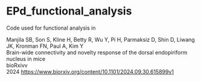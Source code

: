 # EPd_functional_analysis

Code used for functional analysis in <br>

Manjila SB, Son S, Kline H, Betty R, Wu Y, Pi H, Parmaksiz D, Shin D, Liwang JK, Kronman FN, Paul A, Kim Y <br>
Brain-wide connectivity and novelty response of the dorsal endopiriform nucleus in mice <br>
bioRxivv <br>
2024 https://www.biorxiv.org/content/10.1101/2024.09.30.615899v1 <br>
